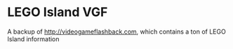 LEGO Island VGF
===============

A backup of http://videogameflashback.com, which contains a ton of LEGO Island information